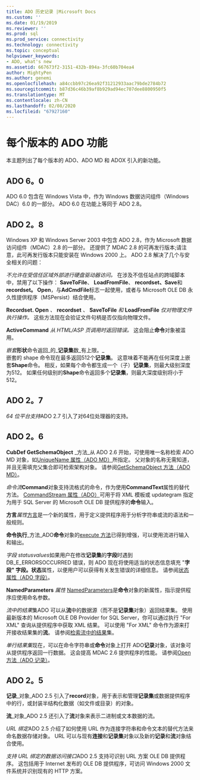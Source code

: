 ```yaml
---
title: ADO 历史记录 |Microsoft Docs
ms.custom: ''
ms.date: 01/19/2019
ms.reviewer: ''
ms.prod: sql
ms.prod_service: connectivity
ms.technology: connectivity
ms.topic: conceptual
helpviewer_keywords:
- ADO, what's new
ms.assetid: 667673f2-3151-432b-894a-3fc60b704ea4
author: MightyPen
ms.author: genemi
ms.openlocfilehash: a84ccbb97c26ea92f31212933aac79bde2784b72
ms.sourcegitcommit: b87d36c46b39af8b929ad94ec707dee8800950f5
ms.translationtype: MT
ms.contentlocale: zh-CN
ms.lasthandoff: 02/08/2020
ms.locfileid: "67927160"
---
```

# <a name="ado-features-for-each-release"></a>每个版本的 ADO 功能

本主题列出了每个版本的 ADO、ADO MD 和 ADOX 引入的新功能。

## <a name="ado-60"></a>ADO 6。0

 ADO 6.0 包含在 Windows Vista 中，作为 Windows 数据访问组件（Windows DAC）6.0 的一部分。 ADO 6.0 在功能上等同于 ADO 2.8。

## <a name="ado-28"></a>ADO 2。8

 Windows XP 和 Windows Server 2003 中包含 ADO 2.8，作为 Microsoft 数据访问组件（MDAC）2.8 的一部分。 还提供了 MDAC 2.8 的可再发行版本;请注意，此可再发行版本只能安装在 Windows 2000 上。 ADO 2.8 解决了几个与安全相关的问题：

 *不允许在受信任区域外部进行硬盘驱动器访问。*
在涉及不信任站点的跨域脚本中，禁用了以下操作： **SaveToFile**、 **LoadFromFile**、 **recordset、Save**和**recordset。 Open**，与**AdCmdFile**标志一起使用，或者与 Microsoft OLE DB 永久性提供程序（MSPersist）结合使用。

 **Recordset. Open** _、_  **recordset** _、_  **SaveToFile** _和_  **LoadFromFile**  _仅对物理文件执行操作。_
这些方法现在会验证文件句柄是否仅指向物理文件。

 **ActiveCommand**  _从 HTML/ASP 页调用时返回错误。_
这会阻止**命令**对象被滥用。

 _嵌套_**形状**命令返回_的_**记录集**数_有上限。_        
嵌套的 shape 命令现在最多返回512个**记录集**。 这意味着不能再在任何深度上嵌套**Shape**命令。 相反，如果每个命令都生成一个（子）**记录集**，则最大级别深度为512。 如果任何级别的**Shape**命令返回多个**记录集**，则最大深度级别将小于512。

## <a name="ado-27"></a>ADO 2。7

 *64 位平台支持*ADO 2.7 引入了对64位处理器的支持。

## <a name="ado-26"></a>ADO 2。6

 **CubDef GetSchemaObject**  _方法_从 ADO 2.6 开始，可使用唯一名称检索 ADO MD 对象，如[UniqueName 属性（ADO MD）](../../ado/reference/ado-md-api/uniquename-property-ado-md.md)所指定。 父对象的名称无需知道，并且无需填充父集合即可检索架构对象。 请参阅[GetSchemaObject 方法（ADO MD）](../../ado/reference/ado-md-api/getschemaobject-method-ado-md.md)。

 *命令流***Command**对象支持流格式的命令，作为使用**CommandText**属性的替代方法。 [CommandStream 属性（ADO）](../../ado/reference/ado-api/commandstream-property-ado.md)可用于将 XML 模板或 updategram 指定为用于 SQL Server 的 Microsoft OLE DB 提供程序的**命令**输入。

 **方言**_属性_[方言](../../ado/reference/ado-api/dialect-property.md)是一个新的属性，用于定义提供程序用于分析字符串或流的语法和一般规则。  

 **命令执行**_方法_ADO**命令**对象的[execute 方法](../../ado/reference/ado-api/execute-method-ado-command.md)已得到增强，可以使用流进行输入和输出。  

 *字段 statusvalues*如果用户在修改**记录集**的**字段**时遇到 DB_E_ERRORSOCCURRED 错误，则 ADO 现在将使用适当的状态信息填充 "**字段" 字段。状态**属性，以便用户可以获得有关发生错误的详细信息。 请参阅[状态属性（ADO 字段）](../../ado/reference/ado-api/status-property-ado-field.md)。

 **NamedParameters**  _属性_ [NamedParameters](../../ado/reference/ado-api/namedparameters-property-ado.md)是**命令**对象的新属性，指示提供程序应使用命名参数。

 *流中的结果*集ADO 可以从**流**中的数据源（而不是**记录集**对象）返回结果集。 使用最新版本的 Microsoft OLE DB Provider for SQL Server，你可以通过执行 "For XML" 查询从提供程序中获取 XML 结果。 可以使用 "For XML" 命令作为源来打开接收结果集的**流**。 请参阅[检索流中的结果](../../ado/guide/data/retrieving-resultsets-into-streams.md)集。

 *单行结果集*现在，可以在命令字符串或**命令**对象上打开 ADO**记录**对象，该对象可从提供程序返回一行数据。 这会提高 MDAC 2.6 提供程序的性能。 请参阅[Open 方法（ADO 记录）](../../ado/reference/ado-api/open-method-ado-record.md)。

## <a name="ado-25"></a>ADO 2。5

 **记录**_对象_ADO 2.5 引入了**record**对象，用于表示和管理**记录集**或数据提供程序中的行，或封装半结构化数据（如文件或目录）的对象。

 **流**_对象_ADO 2.5 还引入了**流**对象来表示二进制或文本数据的流。

 *URL 绑定*ADO 2.5 介绍了如何使用 URL 作为连接字符串和命令文本的替代方法来命名数据存储对象。 URL 可以与现有**连接**和**记录集**对象以及新的**记录**和**流**对象结合使用。

 *支持 URL 绑定的数据访问接口*ADO 2.5 支持可识别 URL 方案 OLE DB 提供程序。 这包括用于 Internet 发布的 OLE DB 提供程序，可访问 Windows 2000 文件系统并识别现有的 HTTP 方案。
